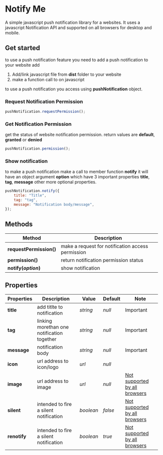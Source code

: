 # Notify Me

A simple javascript push notification library for a websites. It uses a javascript Notification API and supported on all browsers for desktop and mobile.

## Get started

to use a push notification feature you need to add a push notification to your website add

1. Add/link javascript file from **dist** folder to your website
2. make a function call to on javascript

to use a push notification you access using **pushNotification** object.


### Request Notification Permission

```js
pushNotification.requestPermission();
```

### Get Notification Permission

get the status of website notification permission. return values are **default**, **granted** or **denied**

```js
pushNotification.permission();
```

### Show notification

to make a push notification make a call to member function **notify** it will have an object argument **option** which have 3 important properties **title**, **tag**, **message** other more optional properties.

``` js
pushNotification.notify({
    title: "Title",
    tag: "tag",
    message: "Notification body/message",
});
```

## Methods

| Method | Description |
|--|-----|
|**requestPermission()**|make a request for notification access permission |
|**permission()**| return notification permission status|
|**notify(_option_)**|show notification|

## Properties

|Properties | Description | Value | Default | Note|
|----|------|----|----|------ |
|__title__|add titlte to notification | _string_ | _null_|Important|
|**tag**|linking morethan one notification together| _string_ | _null_|Important|
|__message__|notification body| _string_ | _null_|Important|
|__icon__|url address to icon/logo|_url_|_null_||
|**image**|url address to image|_url_|_null_|[Not supported by all browsers](https://developer.mozilla.org/en-US/docs/Web/API/Notification/image#browser_compatibility)|
|**silent**|intended to fire a silent notification|_boolean_|_false_|[Not supported by all browsers](https://developer.mozilla.org/en-US/docs/Web/API/Notification/silent#browser_compatibility)|
|**renotify**|intended to fire a silent notification|_boolean_|_true_|[Not supported by all browsers](https://developer.mozilla.org/en-US/docs/Web/API/Notification/renotify#browser_compatibility)|
